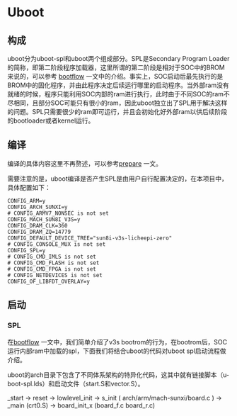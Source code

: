 # Uboot

## 构成

uboot分为uboot-spl和uboot两个组成部分。SPL是Secondary Program Loader的简称，即第二阶段程序加载器，这里所谓的第二阶段是相对于SOC中的BROM来说的，可以参考 [bootflow](./Bootflow.md) 一文中的介绍。事实上，SOC启动后最先执行的是BROM中的固化程序，并由此程序决定后续运行哪里的启动程序。当外部ram没有就绪的时候，程序只能利用SOC内部的ram进行执行，此时由于不同SOC的ram不尽相同，且部分SOC可能只有很小的ram，因此uboot独立出了SPL用于解决这样的问题。SPL只需要很少的ram即可运行，并且会初始化好外部ram以供后续阶段的bootloader或者kernel运行。

## 编译

编译的具体内容这里不再赘述，可以参考[prepare](./prepare.md) 一文。

需要注意的是，uboot编译是否产生SPL是由用户自行配置决定的，在本项目中，具体配置如下：

```
CONFIG_ARM=y
CONFIG_ARCH_SUNXI=y
# CONFIG_ARMV7_NONSEC is not set
CONFIG_MACH_SUN8I_V3S=y
CONFIG_DRAM_CLK=360
CONFIG_DRAM_ZQ=14779
CONFIG_DEFAULT_DEVICE_TREE="sun8i-v3s-licheepi-zero"
# CONFIG_CONSOLE_MUX is not set
CONFIG_SPL=y
# CONFIG_CMD_IMLS is not set
# CONFIG_CMD_FLASH is not set
# CONFIG_CMD_FPGA is not set
# CONFIG_NETDEVICES is not set
CONFIG_OF_LIBFDT_OVERLAY=y
```

## 启动

### SPL

在[bootflow](./Bootflow.md) 一文中，我们简单介绍了v3s bootrom的行为，在bootrom后，SOC运行内部ram中加载的spl，下面我们将结合uboot的代码对uboot spl启动流程做介绍。

uboot的arch目录下包含了不同体系架构的特异化代码，这其中就有链接脚本（u-boot-spl.lds）和启动文件（start.S和vector.S）。

_start -> reset -> lowlevel_init -> s_init ( arch/arm/mach-sunxi/board.c ) -> _main (crt0.S) -> board_init_x (board_f.c board_r.c)
